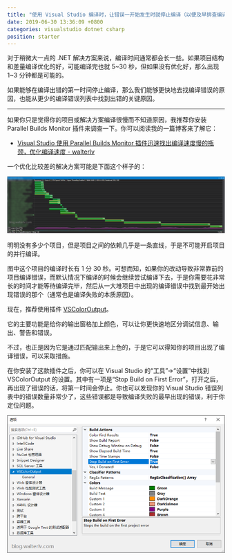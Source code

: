 ```yaml
---
title: "使用 Visual Studio 编译时，让错误一开始发生时就停止编译（以便及早排查编译错误节省时间）"
date: 2019-06-30 13:36:09 +0800
categories: visualstudio dotnet csharp
position: starter
---
```


对于稍微大一点的 .NET 解决方案来说，编译时间通常都会长一些。如果项目结构和差量编译优化的好，可能编译完也就 5~30 秒，但如果没有优化好，那么出现 1~3 分钟都是可能的。

如果能够在编译出错的第一时间停止编译，那么我们能够更快地去找编译错误的原因，也能从更少的编译错误列表中找到出错的关键原因。

---

如果你只是觉得你的项目或解决方案编译很慢而不知道原因，我推荐你安装 Parallel Builds Monitor 插件来调查一下。你可以阅读我的一篇博客来了解它：

- [Visual Studio 使用 Parallel Builds Monitor 插件迅速找出编译速度慢的瓶颈，优化编译速度 - walterlv](/post/visual-studio-extension-parallel-builds-monitor.html)

一个优化比较差的解决方案可能是下面这个样子的：

![优化比较差的解决方案的编译甘特图](/static/posts/2019-06-30-13-28-01.png)

明明没有多少个项目，但是项目之间的依赖几乎是一条直线，于是不可能开启项目的并行编译。

图中这个项目的编译时长有 1 分 30 秒。可想而知，如果你的改动导致非常靠前的项目编译错误，而默认情况下编译的时候会继续尝试编译下去，于是你需要花非常长的时间才能等待编译完毕，然后从一大堆项目中出现的编译错误中找到最开始出现错误的那个（通常也是编译失败的本质原因）。

现在，推荐使用插件 [VSColorOutput](https://marketplace.visualstudio.com/items?itemName=MikeWard-AnnArbor.VSColorOutput)。

它的主要功能是给你的输出窗格加上颜色，可以让你更快速地区分调试信息、输出、警告和错误。

不过，也正是因为它是通过匹配输出来上色的，于是它可以得知你的项目出现了编译错误，可以采取措施。

在你安装了这款插件之后，你可以在 Visual Studio 的“工具”->“设置”中找到 VSColorOutput 的设置。其中有一项是“Stop Build on First Error”，打开之后，再出现了错误的话，将第一时间会停止。你也可以发现你的 Visual Studio 错误列表中的错误数量非常少了，这些错误都是导致编译失败的最早出现的错误，利于你定位问题。

![VSColorOutput 的设置](/static/posts/2019-06-30-13-32-45.png)
